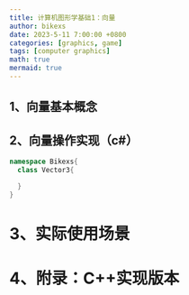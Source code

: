 ```yaml
---
title: 计算机图形学基础1：向量
author: bikexs
date: 2023-5-11 7:00:00 +0800
categories: [graphics, game]
tags: [computer graphics]
math: true
mermaid: true
---
```


## 1、向量基本概念

## 2、向量操作实现（c#）

```c#
namespace Bikexs{
  class Vector3{

  }
}
```

# 3、实际使用场景


# 4、附录：C++实现版本
